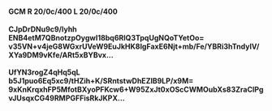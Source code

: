 #### GCM R 20/0c/400 L 20/0c/400
**CJpDrDNu9c9/lyhh**<br/>**ENB4etM7QBnotzpOygwI18bq6RlQ3TpqUgNQoTYetOo=**<br/>**v35VN+v4jeG8WGxrUVeW9EuJkHK8IgFaxE6Njt+mb/Fe/YBRi3hTndylV/XYa9DM9vKfe/ARt5xBYBvx...**<br/><br/>
**UfYN3rogZ4qHq5qL**<br/>**b5J1puo6Eq5xc9/tHZih+K/SRntstwDhEZlB9LP/x9M=**<br/>**9xKnKrqxhFP5MfotBXyoPFKcw6+W95ZxJt0xOScCWMOubXs83ZraClPgvJUsqxCG49RMPGFFisRkJKPX...**